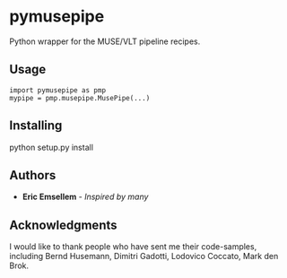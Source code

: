 # pymusepipe

Python wrapper for the MUSE/VLT pipeline recipes.

## Usage
```
import pymusepipe as pmp
mypipe = pmp.musepipe.MusePipe(...)
```

## Installing
python setup.py install

## Authors

* **Eric Emsellem** - *Inspired by many*

## Acknowledgments

I would like to thank people who have sent me their code-samples, including Bernd Husemann, Dimitri Gadotti, Lodovico Coccato, Mark den Brok.

